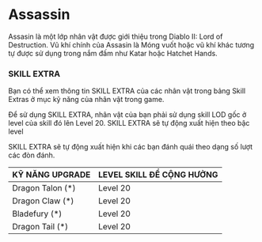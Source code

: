 # Assassin

Assasin là một lớp nhân vật được giới thiệu trong Diablo II: Lord of Destruction. Vũ khí chính của Assasin là Móng vuốt hoặc vũ khí khác tương tự được sử dụng trong nắm đấm như Katar hoặc Hatchet Hands.

### SKILL EXTRA

Bạn có thể xem thông tin SKILL EXTRA của các nhân vật trong bảng Skill Extras ở mục kỹ năng của nhân vật trong game.

Để sử dụng SKILL EXTRA, nhân vật của bạn phải sử dụng skill LOD gốc ở level của skill đó lên Level 20. SKILL EXTRA sẽ tự động xuất hiện theo bậc level

SKILL EXTRA sẽ tự động xuất hiện khi các bạn đánh quái theo dạng số lượt các đòn đánh.

| KỸ NĂNG UPGRADE   | LEVEL SKILL ĐỂ CỘNG HƯỞNG |
| ----------------- | ------------------------- |
| Dragon Talon (\*) | Level 20                  |
| Dragon Claw (\*)  | Level 20                  |
| Bladefury (\*)    | Level 20                  |
| Dragon Tail (\*)  | Level 20                  |

